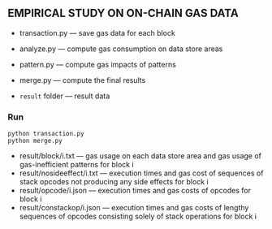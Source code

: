 ## EMPIRICAL STUDY ON ON-CHAIN GAS DATA

- transaction.py –– save gas data for each block

- analyze.py –– compute gas consumption on data store areas

- pattern.py –– compute gas impacts of patterns

- merge.py –– compute the final results

- ```result``` folder –– result data

### Run
```
python transaction.py
python merge.py
```
- result/block/i.txt –– gas usage on each data store area and gas usage of gas-inefficient patterns for block i
- result/nosideeffect/i.txt –– execution times and gas cost of sequences of stack opcodes not producing any side effects for block i
- result/opcode/i.json –– execution times and gas costs of opcodes for block i
- result/constackop/i.json –– execution times and gas costs of lengthy sequences of opcodes consisting solely of stack operations for block i

